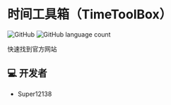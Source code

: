 # 时间工具箱（TimeToolBox）
![GitHub](https://img.shields.io/github/license/Super12138/TimeToolBox?style=flat-square)
![GitHub language count](https://img.shields.io/github/languages/count/Super12138/TimeToolBox?style=flat-square)

快速找到官方网站

## 💻 开发者
- Super12138